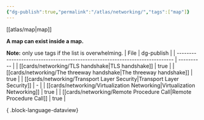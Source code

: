 ```yaml
---
{"dg-publish":true,"permalink":"/atlas/networking/","tags":["map"]}
---
```


[[atlas/map\|map]]

**A map can exist inside a map.**

**Note:** only use tags if the list is overwhelming.
| File                                                                         | dg-publish |
| ---------------------------------------------------------------------------- | ---------- |
| [[cards/networking/TLS handshake\|TLS handshake]]                         | true       |
| [[cards/networking/The threeway handshake\|The threeway handshake]]       | true       |
| [[cards/networking/Transport Layer Security\|Transport Layer Security]]   | \-         |
| [[cards/networking/Virtualization Networking\|Virtualization Networking]] | true       |
| [[cards/networking/Remote Procedure Call\|Remote Procedure Call]]         | true       |

{ .block-language-dataview}
